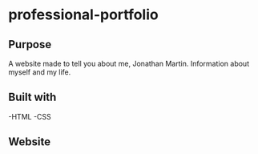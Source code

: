# professional-portfolio

## Purpose

A website made to tell you about me, Jonathan Martin. Information about myself and my life.

## Built with

-HTML
-CSS

## Website
